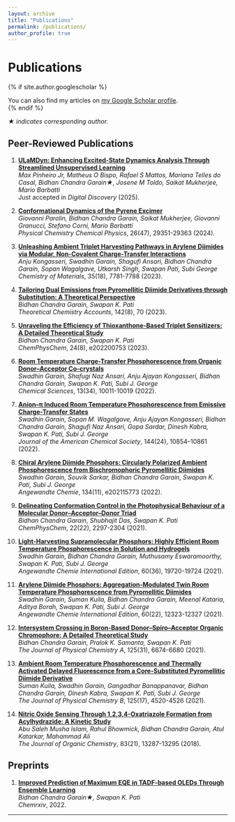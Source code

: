 ```yaml
---
layout: archive
title: "Publications"
permalink: /publications/
author_profile: true
---
```


# Publications

{% if site.author.googlescholar %}
  <div class="wordwrap">You can also find my articles on <a href="{{site.author.googlescholar}}">my Google Scholar profile</a>.</div>
{% endif %}


*★ indicates corresponding author.*

## Peer-Reviewed Publications

1. **[ULaMDyn: Enhancing Excited-State Dynamics Analysis Through Streamlined Unsupervised Learning](https://pubs.rsc.org/en/content/articlehtml/2024/dd/d4dd00374h)**\
   *Max Pinheiro Jr, Matheus O Bispo, Rafael S Mattos, Mariana Telles do Casal, Bidhan Chandra Garain★, Josene M Toldo, Saikat Mukherjee, Mario Barbatti*\
   Just accepted in *Digital Discovery* (2025).

2. **[Conformational Dynamics of the Pyrene Excimer](https://pubs.rsc.org/en/content/articlelanding/2024/cp/d4cp03947e/unauth)**\
   *Giovanni Parolin, Bidhan Chandra Garain, Saikat Mukherjee, Giovanni Granucci, Stefano Corni, Mario Barbatti*\
   *Physical Chemistry Chemical Physics*, 26(47), 29351-29363 (2024).

3. **[Unleashing Ambient Triplet Harvesting Pathways in Arylene Diimides via Modular, Non-Covalent Charge-Transfer Interactions](https://pubs.acs.org/doi/abs/10.1021/acs.chemmater.3c01667)**\
   *Anju Kongasseri, Swadhin Garain, Shagufi Ansari, Bidhan Chandra Garain, Sopan Wagalgave, Utkarsh Singh, Swapan Pati, Subi George*\
   *Chemistry of Materials*, 35(18), 7781-7788 (2023).

4. **[Tailoring Dual Emissions from Pyromellitic Diimide Derivatives through Substitution: A Theoretical Perspective](https://link.springer.com/article/10.1007/s00214-023-03003-x)**\
   *Bidhan Chandra Garain, Swapan K. Pati*\
   *Theoretical Chemistry Accounts*, 142(8), 70 (2023).

5. **[Unraveling the Efficiency of Thioxanthone-Based Triplet Sensitizers: A Detailed Theoretical Study](https://chemistry-europe.onlinelibrary.wiley.com/doi/abs/10.1002/cphc.202200753)**\
   *Bidhan Chandra Garain, Swapan K. Pati*\
   *ChemPhysChem*, 24(8), e202200753 (2023).

6. **[Room Temperature Charge-Transfer Phosphorescence from Organic Donor–Acceptor Co-crystals](https://pubs.rsc.org/en/content/articlehtml/2022/sc/d2sc03343g)**\
   *Swadhin Garain, Shafugi Naz Ansari, Anju Ajayan Kongasseri, Bidhan Chandra Garain, Swapan K. Pati, Subi J. George*\
   *Chemical Sciences*, 13(34), 10011-10019 (2022).

7. **[Anion–π Induced Room Temperature Phosphorescence from Emissive Charge-Transfer States](https://pubs.acs.org/doi/abs/10.1021/jacs.2c02678)**\
   *Swadhin Garain, Sopan M. Wagalgave, Anju Ajayan Kongasseri, Bidhan Chandra Garain, Shagufi Naz Ansari, Gopa Sardar, Dinesh Kabra, Swapan K. Pati, Subi J. George*\
   *Journal of the American Chemical Society*, 144(24), 10854–10861 (2022).

8. **[Chiral Arylene Diimide Phosphors: Circularly Polarized Ambient Phosphorescence from Bischromophoric Pyromellitic Diimides](https://onlinelibrary.wiley.com/doi/abs/10.1002/anie.202115773)**\
   *Swadhin Garain, Souvik Sarkar, Bidhan Chandra Garain, Swapan K. Pati, Subi J. George*\
   *Angewandte Chemie*, 134(11), e202115773 (2022).

9. **[Delineating Conformation Control in the Photophysical Behaviour of a Molecular Donor–Acceptor–Donor Triad](https://chemistry-europe.onlinelibrary.wiley.com/doi/abs/10.1002/cphc.202100518)**\
   *Bidhan Chandra Garain, Shubhajit Das, Swapan K. Pati*\
   *ChemPhysChem*, 22(22), 2297-2304 (2021).

10. **[Light-Harvesting Supramolecular Phosphors: Highly Efficient Room Temperature Phosphorescence in Solution and Hydrogels](https://onlinelibrary.wiley.com/doi/abs/10.1002/anie.202107295)**\
    *Swadhin Garain, Bidhan Chandra Garain, Muthusamy Eswaramoorthy, Swapan K. Pati, Subi J. George*\
    *Angewandte Chemie International Edition*, 60(36), 19720-19724 (2021).

11. **[Arylene Diimide Phosphors: Aggregation-Modulated Twin Room Temperature Phosphorescence from Pyromellitic Diimides](https://onlinelibrary.wiley.com/doi/abs/10.1002/anie.202101538)**\
    *Swadhin Garain, Suman Kuila, Bidhan Chandra Garain, Meenal Kataria, Aditya Borah, Swapan K. Pati, Subi J. George*\
    *Angewandte Chemie International Edition*, 60(22), 12323-12327 (2021).

12. **[Intersystem Crossing in Boron-Based Donor–Spiro–Acceptor Organic Chromophore: A Detailed Theoretical Study](https://pubs.acs.org/doi/abs/10.1021/acs.jpca.1c03729)**\
    *Bidhan Chandra Garain, Pralok K. Samanta, Swapan K. Pati*\
    *The Journal of Physical Chemistry A*, 125(31), 6674-6680 (2021).

13. **[Ambient Room Temperature Phosphorescence and Thermally Activated Delayed Fluorescence from a Core-Substituted Pyromellitic Diimide Derivative](https://pubs.acs.org/doi/abs/10.1021/acs.jpcb.1c02253)**\
    *Suman Kuila, Swadhin Garain, Gangadhar Banappanavar, Bidhan Chandra Garain, Dinesh Kabra, Swapan K. Pati, Subi J. George*\
    *The Journal of Physical Chemistry B*, 125(17), 4520-4526 (2021).

14. **[Nitric Oxide Sensing Through 1,2,3,4-Oxatriazole Formation from Acylhydrazide: A Kinetic Study](https://pubs.acs.org/doi/abs/10.1021/acs.joc.8b02110)**\
    *Abu Saleh Musha Islam, Rahul Bhowmick, Bidhan Chandra Garain, Atul Katarkar, Mahammad Ali*\
    *The Journal of Organic Chemistry*, 83(21), 13287-13295 (2018).

## Preprints

1. **[Improved Prediction of Maximum EQE in TADF-based OLEDs Through Ensemble Learning](https://chemrxiv.org/engage/chemrxiv/article-details/62d0f6fd724581bfc496e857)**\
   *Bidhan Chandra Garain★, Swapan K. Pati*\
   *Chemrxiv*, 2022.

---


